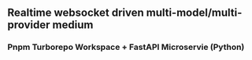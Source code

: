 ## Realtime websocket driven multi-model/multi-provider medium

### Pnpm Turborepo Workspace + FastAPI Microservie (Python)